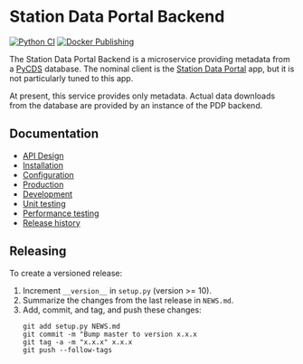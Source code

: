 # Station Data Portal Backend

[![Python CI](https://github.com/pacificclimate/station-data-portal-backend/actions/workflows/python-ci.yml/badge.svg)](https://github.com/pacificclimate/station-data-portal-backend/actions/workflows/python-ci.yml)
[![Docker Publishing](https://github.com/pacificclimate/station-data-portal-backend/actions/workflows/docker-publish.yml/badge.svg)](https://github.com/pacificclimate/station-data-portal-backend/actions/workflows/docker-publish.yml)

The Station Data Portal Backend is a microservice providing metadata from a 
[PyCDS](https://github.com/pacificclimate/pycds) database.
The nominal client is the
[Station Data Portal](https://github.com/pacificclimate/station-data-portal) 
app, but it is not particularly tuned to this app.

At present, this service provides only metadata. Actual data downloads
from the database are provided by an instance of the PDP backend.

## Documentation

- [API Design](docs/api-design.md)
- [Installation](docs/installation.md)
- [Configuration](docs/configuration.md)
- [Production](docs/development.md)
- [Development](docs/development.md)
- [Unit testing](docs/unit-testing.md)
- [Performance testing](docs/performance-testing.md)
- [Release history](NEWS.md)

## Releasing

To create a versioned release:

1. Increment `__version__` in `setup.py` (version >= 10).
2. Summarize the changes from the last release in `NEWS.md`.
3. Add, commit, and tag, and push these changes:
   ```
   git add setup.py NEWS.md
   git commit -m "Bump master to version x.x.x
   git tag -a -m "x.x.x" x.x.x
   git push --follow-tags
   ```
